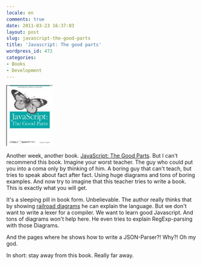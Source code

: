 ```yaml
---
locale: en
comments: true
date: 2011-03-23 16:37:03
layout: post
slug: javascript-the-good-parts
title: 'Javascript: The good parts'
wordpress_id: 472
categories:
- Books
- Development
---
```


[![](/images/2011-03-23-javascript-the-good-parts/javascript_the_goodparts.jpeg)](http://www.amazon.de/gp/product/0596517742/ref=as_li_ss_tl?ie=UTF8&tag=wannawork-21&linkCode=as2&camp=1638&creative=19454&creativeASIN=0596517742) 

Another week, another book. [JavaScript: The Good Parts](http://www.amazon.de/gp/product/0596517742/ref=as_li_ss_tl?ie=UTF8&tag=wannawork-21&linkCode=as2&camp=1638&creative=19454&creativeASIN=0596517742).
But I can't recommend this book. Imagine your worst teacher. The guy who could
put you into a coma only by thinking of him. A boring guy that can't teach, but
tries to speak about fact after fact. Using huge diagrams and tons of boring
examples. And now try to imagine that this teacher tries to write a book. This
is exactly what you will get.

It's a sleeping pill in book form. Unbelievable. The author really thinks that
by showing [railroad diagrams](http://en.wikipedia.org/wiki/Syntax_diagram) he
can explain the language. But we don't want to write a lexer for a compiler. We
want to learn good Javascript. And tons of diagrams won't help here. He even
tries to explain RegExp-parsing with those Diagrams.

And the pages where he shows how to write a JSON-Parser?! Why?! Oh my god. 

In short: stay away from this book. Really far away.
